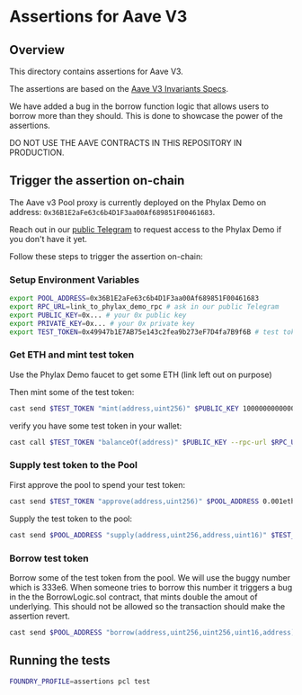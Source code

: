 # Assertions for Aave V3

## Overview

This directory contains assertions for Aave V3.

The assertions are based on the [Aave V3 Invariants Specs](https://github.com/phylaxsystems/aave-v3-origin/tree/feat/assertions/tests/invariants/specs).

We have added a bug in the borrow function logic that allows users to borrow more than they should.
This is done to showcase the power of the assertions.

DO NOT USE THE AAVE CONTRACTS IN THIS REPOSITORY IN PRODUCTION.

## Trigger the assertion on-chain

The Aave v3 Pool proxy is currently deployed on the Phylax Demo on address: `0x36B1E2aFe63c6b4D1F3aa00Af689851F00461683`.

Reach out in our [public Telegram](https://t.me/phylax_credible_layer) to request access to the Phylax Demo if you don't have it yet.

Follow these steps to trigger the assertion on-chain:

### Setup Environment Variables

```bash
export POOL_ADDRESS=0x36B1E2aFe63c6b4D1F3aa00Af689851F00461683
export RPC_URL=link_to_phylax_demo_rpc # ask in our public Telegram
export PUBLIC_KEY=0x... # your 0x public key
export PRIVATE_KEY=0x... # your 0x private key
export TEST_TOKEN=0x49947b1E7AB75e143c2fea9b273eF7D4fa7B9f6B # test token used as reserve on aave v3
```

### Get ETH and mint test token

Use the Phylax Demo faucet to get some ETH (link left out on purpose)

Then mint some of the test token:

```bash
cast send $TEST_TOKEN "mint(address,uint256)" $PUBLIC_KEY 1000000000000000000 --rpc-url $RPC_URL --private-key $PRIVATE_KEY
```

verify you have some test token in your wallet:

```bash
cast call $TEST_TOKEN "balanceOf(address)" $PUBLIC_KEY --rpc-url $RPC_URL 
```

### Supply test token to the Pool

First approve the pool to spend your test token:

```bash
cast send $TEST_TOKEN "approve(address,uint256)" $POOL_ADDRESS 0.001ether --rpc-url $RPC_URL --private-key $PRIVATE_KEY
```

Supply the test token to the pool:

```bash
cast send $POOL_ADDRESS "supply(address,uint256,address,uint16)" $TEST_TOKEN 10000000000 $PUBLIC_KEY 0 --rpc-url $RPC_URL --private-key $PRIVATE_KEY
```

### Borrow test token

Borrow some of the test token from the pool. We will use the buggy number which is 333e6. When someone tries to borrow this number it triggers a bug in the the BorrowLogic.sol contract, that mints double the amout of underlying.
This should not be allowed so the transaction should make the assertion revert.

```bash
cast send $POOL_ADDRESS "borrow(address,uint256,uint256,uint16,address)" $TEST_TOKEN 333000000 2 0 $PUBLIC_KEY --rpc-url $RPC_URL --private-key $PRIVATE_KEY --timeout 20
```

## Running the tests

```bash
FOUNDRY_PROFILE=assertions pcl test
```
